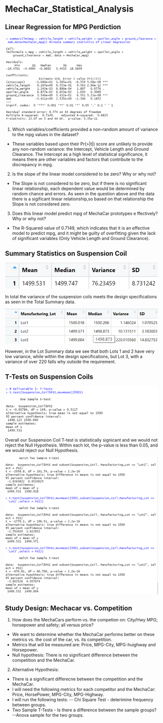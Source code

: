 # MechaCar_Statistical_Analysis

## Linear Regression for MPG Perdiction
![Linear Regression](Screenshots/MechaCar_MPG.png)

1) Which variables/coefficients provided a non-random amount of variance to the mpg values in the dataset?
- These variables based upon their Pr(>|t|) score are unlikely to provide any non-random variance: the Intercept, Vehicle Length and Ground Clearance. The Intercept as a high level of statistical significance, it means there are other variables and factors that contribute to the discrepancy in mpg.

2) Is the slope of the linear model considered to be zero? Why or why not?
- The Slope is not considered to be zero, but if there is no significant linear relationship, each dependent value would be determined by random chance and errors. As seen in the question above and the data there is a sigificant linear relationship,so based on that relationship the Slope is not considered zero.

3) Does this linear model predict mpg of MechaCar prototypes e ffectively? Why or why not?
- The R-Squared value of 0.7149, which indicates that it is an effective model to predict mpg, and it might be guilty of overfitting given the lack of significant variables (Only Vehicle Length and Ground Clearance).

## Summary Statistics on Suspension Coil

![Total Summary](Screenshots/MechaCar_Total_Suspension.png)

In total the variance of the suspension coils meets the design specifications as seen in the Total Summary data.

![Linear Regression](Screenshots/MechaCar_Lot_Suspension.png)

However, in the Lot Summary data we see that both Lots 1 and 2 have very low variance, while within the design specifications, but Lot 3, with a variance of over 220 falls why outside the requirement.

## T-Tests on Suspension Coils
![T-Test-Total](Screenshots/MechaCar_Total_T.png)

Overall our Suspension Coil T-test is statistically signicant and we would not reject the Null Hypothesis.
Within each lot, the p-value is less than 0.05, and we would reject our Null Hypothesis.

![T-Test-Lot](Screenshots/MechaCar_Lot_T.png)

## Study Design: Mechacar vs. Competition
1) How does the MechaCars perform vs. the competion on: City/Hwy MPG; horsepower and safety; all versus price? 
- We want to determine whether the MechaCar performs better on these metrics vs. the cost of the car, vs. its competition.
- Metrics that will be measured are: Price, MPG-City, MPG-huighway and Horsepower.
- Null hypothesis: There is no significant difference between the competition and the MechaCar.
2) Alternative Hypothesis: 
- There is a significant differecne between the competition and the MechaCar.
- I will need the following metrics for each competitor and the MechaCar: Price, HorsePower, MPG-City, MPG-Highway. 
- I will run the following tests:
-- Chi Square Test - deterimine frequency between groups.
- Two Sample T-Tests - Is there a difference between the sample groups?
--Anova sample for the two groups.
